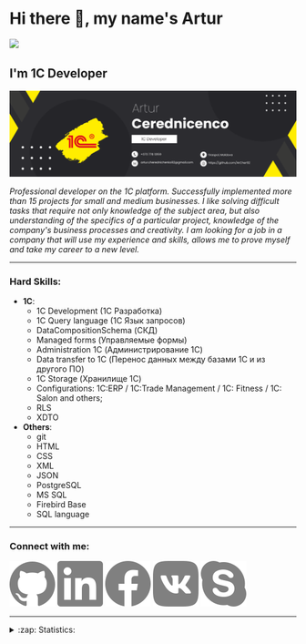 # Hi there 👋, my name's Artur
![](https://komarev.com/ghpvc/?username=ArCher92)

## I'm 1C Developer
![I'm 1C Developer](/Linkedin%20Banner.png)

_Professional developer on the 1C platform. Successfully implemented more than 15 projects for small and medium businesses. I like solving difficult tasks that 
require not only knowledge of the subject area, but also understanding of the specifics of a particular project, knowledge of the company's business processes 
and creativity. I am looking for a job in a company that will use my experience and skills, allows me to prove myself and take my career to a new level._
____

### **Hard Skills:**
+ **1С**:
  + 1C Development (1C Разработка)
  + 1C Query language (1С Язык запросов)
  + DataCompositionSchema (СКД)
  + Managed forms (Управляемые формы)
  + Administration 1C (Администрирование 1С)
  + Data transfer to 1C (Перенос данных между базами 1С и из другого ПО)
  + 1C Storage (Хранилище 1С)
  + Configurations: 1C:ERP / 1C:Trade Management / 1C: Fitness / 1C: Salon and others;
  + RLS
  + XDTO
+ **Others**:
  + git
  + HTML
  + CSS
  + XML
  + JSON
  + PostgreSQL
  + MS SQL
  + Firebird Base
  + SQL language

____
### **Connect with me:**
[<img src="github.svg" target='_blank' />](https://github.com/ArCher92)
[<img src="linkedin.svg" />](https://www.linkedin.com/in/artur-cerednicenco-31528b1b3//)
[<img src="facebook.svg" />](https://www.facebook.com/frysty.art/)
[<img src="vk.svg" />](https://vk.com/id12720116)
[<img src="skype.svg" />](https://join.skype.com/invite/jmh2bOg0gVCe)

____
<details>
  <summary>:zap: Statistics:</summary>
    <img align="left" alt="codeSTACKr's GitHub Stats" src="https://github-readme-stats.vercel.app/api?username=ArCher92&theme=slateorange&show_icons=true" />
    <br /> 
    
   <img align="left" alt="codeSTACKr's GitHub Stats" src="https://github-readme-stats.vercel.app/api/top-langs/?username=ArCher92&layout=compact&theme=slateorange " />
</details>

